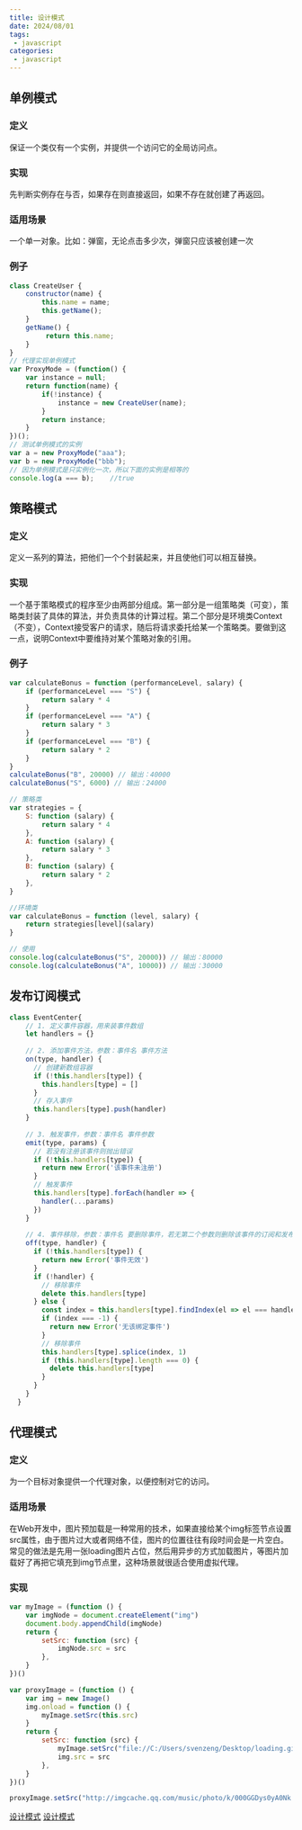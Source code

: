 ```yaml
---
title: 设计模式
date: 2024/08/01
tags:
 - javascript
categories:
 - javascript
---
```


## 单例模式

### 定义

保证一个类仅有一个实例，并提供一个访问它的全局访问点。

### 实现

先判断实例存在与否，如果存在则直接返回，如果不存在就创建了再返回。

### 适用场景

一个单一对象。比如：弹窗，无论点击多少次，弹窗只应该被创建一次

### 例子

```js
class CreateUser {
    constructor(name) {
        this.name = name;
        this.getName();
    }
    getName() {
         return this.name;
    }
}
// 代理实现单例模式
var ProxyMode = (function() {
    var instance = null;
    return function(name) {
        if(!instance) {
            instance = new CreateUser(name);
        }
        return instance;
    }
})();
// 测试单例模式的实例
var a = new ProxyMode("aaa");
var b = new ProxyMode("bbb");
// 因为单例模式是只实例化一次，所以下面的实例是相等的
console.log(a === b);    //true
```

## 策略模式

### 定义

定义一系列的算法，把他们一个个封装起来，并且使他们可以相互替换。

### 实现

一个基于策略模式的程序至少由两部分组成。第一部分是一组策略类（可变），策略类封装了具体的算法，并负责具体的计算过程。第二个部分是环境类Context（不变），Context接受客户的请求，随后将请求委托给某一个策略类。要做到这一点，说明Context中要维持对某个策略对象的引用。

### 例子

```js
var calculateBonus = function (performanceLevel, salary) {
    if (performanceLevel === "S") {
        return salary * 4
    }
    if (performanceLevel === "A") {
        return salary * 3
    }
    if (performanceLevel === "B") {
        return salary * 2
    }
}
calculateBonus("B", 20000) // 输出：40000
calculateBonus("S", 6000) // 输出：24000

// 策略类
var strategies = {
    S: function (salary) {
        return salary * 4
    },
    A: function (salary) {
        return salary * 3
    },
    B: function (salary) {
        return salary * 2
    },
}

//环境类
var calculateBonus = function (level, salary) {
    return strategies[level](salary)
}

// 使用
console.log(calculateBonus("S", 20000)) // 输出：80000
console.log(calculateBonus("A", 10000)) // 输出：30000
```

## 发布订阅模式

```js
class EventCenter{
    // 1. 定义事件容器，用来装事件数组
    let handlers = {}
  
    // 2. 添加事件方法，参数：事件名 事件方法
    on(type, handler) {
      // 创建新数组容器
      if (!this.handlers[type]) {
        this.handlers[type] = []
      }
      // 存入事件
      this.handlers[type].push(handler)
    }
  
    // 3. 触发事件，参数：事件名 事件参数
    emit(type, params) {
      // 若没有注册该事件则抛出错误
      if (!this.handlers[type]) {
        return new Error('该事件未注册')
      }
      // 触发事件
      this.handlers[type].forEach(handler => {
        handler(...params)
      })
    }
  
    // 4. 事件移除，参数：事件名 要删除事件，若无第二个参数则删除该事件的订阅和发布
    off(type, handler) {
      if (!this.handlers[type]) {
        return new Error('事件无效')
      }
      if (!handler) {
        // 移除事件
        delete this.handlers[type]
      } else {
        const index = this.handlers[type].findIndex(el => el === handler)
        if (index === -1) {
          return new Error('无该绑定事件')
        }
        // 移除事件
        this.handlers[type].splice(index, 1)
        if (this.handlers[type].length === 0) {
          delete this.handlers[type]
        }
      }
    }
  }
```

## 代理模式

### 定义

为一个目标对象提供一个代理对象，以便控制对它的访问。

### 适用场景

在Web开发中，图片预加载是一种常用的技术，如果直接给某个img标签节点设置src属性，由于图片过大或者网络不佳，图片的位置往往有段时间会是一片空白。常见的做法是先用一张loading图片占位，然后用异步的方式加载图片，等图片加载好了再把它填充到img节点里，这种场景就很适合使用虚拟代理。

### 实现

```js
var myImage = (function () {
    var imgNode = document.createElement("img")
    document.body.appendChild(imgNode)
    return {
        setSrc: function (src) {
            imgNode.src = src
        },
    }
})()

var proxyImage = (function () {
    var img = new Image()
    img.onload = function () {
        myImage.setSrc(this.src)
    }
    return {
        setSrc: function (src) {
            myImage.setSrc("file://C:/Users/svenzeng/Desktop/loading.gif") // 占位图
            img.src = src
        },
    }
})()

proxyImage.setSrc("http://imgcache.qq.com/music/photo/k/000GGDys0yA0Nk.jpg")
```

[设计模式](https://juejin.cn/post/7272191578826686516?searchId=2024071716564094D6BBA5E3F9A7259E15)
[设计模式](https://juejin.cn/post/7215967453929586748?searchId=2024071916370449C569B0C647F5507152#heading-2)